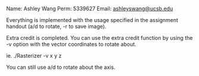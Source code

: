 Name: Ashley Wang
Perm: 5339627
Email: ashleyswang@ucsb.edu

Everything is implemented with the usage specified in the assignment handout (a/d to rotate, -r to save image).

Extra credit is completed. You can use the extra credit function by using the -v option with the vector coordinates to rotate about.

ie. ./Rasterizer -v x y z

You can still use a/d to rotate about the axis.
